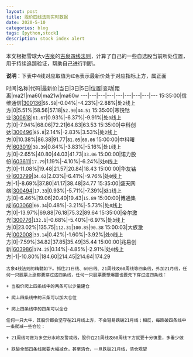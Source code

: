 ```yaml
---
layout: post
title: 股价四线法则实时数据
date: 2020-5-10
categories: blog
tags: [python,stock]
description: stock index alert
---
```



本文根据雪球大v[古泉](https://xueqiu.com/u/7148646888)的[古泉四线法则](https://xueqiu.com/7148646888/130498192)，计算了自己的一些自选股当前所处位置，用于持续追踪验证，帮助自己进行判断。

**说明**：下表中4线对应取值为`红色`表示最新价处于对应指标上方，属正面

时间|名称|代码|最新价|当日|3日|5日|位置|变动|距离|ma21|ma60|ma21w|ma60w
---|---|---|---|---|---|---|---|---
15:35:00|信维通信|[300136](https://xueqiu.com/S/SZ300136)|`55.58`|-0.04%|-4.23%|-2.88%|处`2`线上方|0|5.51%|58.56|57.18|`52.90`|`44.51`
15:35:00|寒锐钴业|[300618](https://xueqiu.com/S/SZ300618)|`61.67`|0.93%|-6.37%|-9.91%|处`0`线上方|0|-7.94%|68.06|72.21|64.83|63.53
15:35:00|中科创达|[300496](https://xueqiu.com/S/SZ300496)|`85.8`|2.14%|-2.83%|3.53%|处`2`线上方|0|10.38%|86.38|91.77|`81.05`|`60.06`
15:00:00|中科曙光|[603019](https://xueqiu.com/S/SH603019)|`38.39`|0.84%|-3.83%|-5.16%|处`1`线上方|0|-2.65%|40.80|44.03|41.73|`33.06`
15:00:00|诺力股份|[603611](https://xueqiu.com/S/SH603611)|`17.79`|1.19%|-4.10%|-6.24%|处`0`线上方|0|-11.08%|19.48|21.57|20.84|18.43
15:00:00|华友钴业|[603799](https://xueqiu.com/S/SH603799)|`34.62`|2.03%|-6.41%|-9.76%|处`0`线上方|-1|-8.69%|37.80|41.17|38.48|34.77
15:35:00|盛天网络|[300494](https://xueqiu.com/S/SZ300494)|`17.33`|0.93%|-5.71%|-7.39%|处`1`线上方|0|-6.46%|19.06|20.40|19.43|`15.89`
15:00:00|博通集成|[603068](https://xueqiu.com/S/SH603068)|`66.34`|0.48%|-3.21%|-5.73%|处`0`线上方|0|-13.97%|69.88|76.18|75.32|89.64
15:35:00|帝尔激光|[300776](https://xueqiu.com/S/SZ300776)|`132.1`|-0.68%|-5.40%|-6.97%|处`3`线上方|0|23.02%|135.75|`112.31`|`100.85`|`90.38`
15:00:03|大族激光|[002008](https://xueqiu.com/S/SZ002008)|`33.14`|0.42%|-1.60%|-3.92%|处`0`线上方|0|-7.59%|34.82|37.85|35.49|35.44
15:00:00|兆易创新|[603986](https://xueqiu.com/S/SH603986)|`174.25`|0.14%|-4.85%|-2.91%|处`0`线上方|-1|-10.80%|184.60|214.45|214.64|174.29

```
古泉4线法则的精髓如下。抓住21日线、60日线、21周线及60周线等四条线，外加21月线，任何一只股票上涨都要穿过这四条线，任何一只股票要想爆雷也要先下穿过这四条线：

+ 当股价爬上四条线中的两条可以少量建仓

+ 爬上四条线中的三条可以加大仓位

+ 爬上四条线中的四条可以全仓

任何一只大牛，其股价都会坚守在21月线上方，不会轻易跌破21月线；相反，每跌破四条线中一条就减一些仓位：

+ 21周线可做为多空分水岭及警戒线，股价在21周线及60周线下方就要十分慎重，多看少做

+ 跌破全部四条线就要大幅减仓，甚至清仓，一旦跌破21月线，清仓观望
```